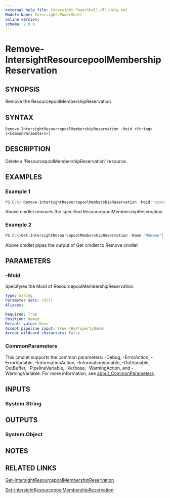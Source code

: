 ```yaml
---
external help file: Intersight.PowerShell.dll-Help.xml
Module Name: Intersight.PowerShell
online version:
schema: 2.0.0
---
```


# Remove-IntersightResourcepoolMembershipReservation

## SYNOPSIS
Remove the ResourcepoolMembershipReservation

## SYNTAX

```
Remove-IntersightResourcepoolMembershipReservation -Moid <String> [<CommonParameters>]
```

## DESCRIPTION
Delete a &apos;ResourcepoolMembershipReservation&apos; resource.

## EXAMPLES

### Example 1
```powershell
PS C:\> Remove-IntersightResourcepoolMembershipReservation -Moid "xxxxxxxxxxxxxxxxxxxxxxxxxxx"
```
Above cmdlet removes the specified ResourcepoolMembershipReservation 

### Example 2
```powershell
PS C:\>Get-IntersightResourcepoolMembershipReservation -Name "MoName"|  Remove-IntersightResourcepoolMembershipReservation
```
Above cmdlet pipes the output of Get cmdlet to Remove cmdlet

## PARAMETERS

### -Moid
Specifyies the Moid of ResourcepoolMembershipReservation.

```yaml
Type: String
Parameter Sets: (All)
Aliases:

Required: True
Position: Named
Default value: None
Accept pipeline input: True (ByPropertyName)
Accept wildcard characters: False
```

### CommonParameters
This cmdlet supports the common parameters: -Debug, -ErrorAction, -ErrorVariable, -InformationAction, -InformationVariable, -OutVariable, -OutBuffer, -PipelineVariable, -Verbose, -WarningAction, and -WarningVariable. For more information, see [about_CommonParameters](http://go.microsoft.com/fwlink/?LinkID=113216).

## INPUTS

### System.String

## OUTPUTS

### System.Object
## NOTES

## RELATED LINKS

[Get-IntersightResourcepoolMembershipReservation](./Get-IntersightResourcepoolMembershipReservation.md)

[Set-IntersightResourcepoolMembershipReservation](./Set-IntersightResourcepoolMembershipReservation.md)

